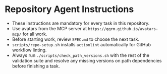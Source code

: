 # Repository Agent Instructions

- These instructions are mandatory for every task in this repository.
- Use avatars from the MCP server at `https://qqrm.github.io/avatars-mcp/` for all work.
- Before starting work, review `SPEC.md` to choose the next task.
- `scripts/repo-setup.sh` installs `actionlint` automatically for GitHub workflow linting.
- Always run `./scripts/check_path_versions.sh` with the rest of the validation suite and resolve any missing versions on path dependencies before finishing a task.

